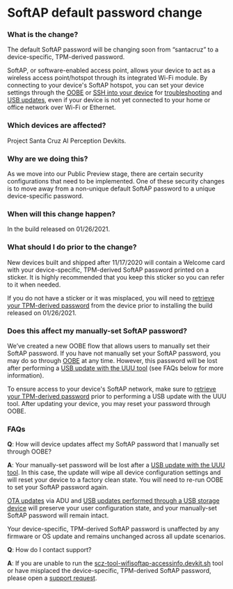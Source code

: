 # SoftAP default password change

### What is the change?

The default SoftAP password will be changing soon from “santacruz” to a device-specific, TPM-derived password.

SoftAP, or software-enabled access point, allows your device to act as a wireless access point/hotspot through its integrated Wi-Fi module. By connecting to your device's SoftAP hotspot, you can set your device settings through the [OOBE](https://github.com/microsoft/Project-Santa-Cruz-Preview/blob/main/user-guides/getting_started/oobe.md) or [SSH into your device](https://github.com/microsoft/Project-Santa-Cruz-Preview/blob/main/user-guides/general/troubleshooting/ssh_and_serial_connection_setup.md) for [troubleshooting](https://github.com/microsoft/Project-Santa-Cruz-Preview/blob/main/user-guides/general/troubleshooting/general_devkit_troubleshooting.md) and [USB updates](https://github.com/microsoft/Project-Santa-Cruz-Preview/blob/main/user-guides/updating/usb_updating.md), even if your device is not yet connected to your home or office network over Wi-Fi or Ethernet.

### Which devices are affected?

Project Santa Cruz AI Perception Devkits.

### Why are we doing this?

As we move into our Public Preview stage, there are certain security configurations that need to be implemented. One of these security changes is to move away from a non-unique default SoftAP password to a unique device-specific password.

### When will this change happen?

In the build released on 01/26/2021.

### What should I do prior to the change?

New devices built and shipped after 11/17/2020 will contain a Welcome card with your device-specific, TPM-derived SoftAP password printed on a sticker. It is highly recommended that you keep this sticker so you can refer to it when needed.

If you do not have a sticker or it was misplaced, you will need to [retrieve your TPM-derived password](https://github.com/microsoft/Project-Santa-Cruz-Preview/blob/main/tools/SoftAP-access-info-tool/README.md) from the device prior to installing the build released on 01/26/2021.  

### Does this affect my manually-set SoftAP password?

We’ve created a new OOBE flow that allows users to manually set their SoftAP password. If you have not manually set your SoftAP password, you may do so through [OOBE](https://github.com/microsoft/Project-Santa-Cruz-Preview/blob/main/user-guides/getting_started/oobe.md) at any time. However, this password will be lost after performing a [USB update with the UUU tool](https://github.com/microsoft/Project-Santa-Cruz-Preview/blob/main/user-guides/updating/usb_updating.md#usb-update-method-2-nxp-uuu-tool) (see FAQs below for more information). 

To ensure access to your device's SoftAP network, make sure to [retrieve your TPM-derived password](https://github.com/microsoft/Project-Santa-Cruz-Preview/blob/main/tools/SoftAP-access-info-tool/README.md) prior to performing a USB update with the UUU tool. After updating your device, you may reset your password through OOBE. 

### FAQs

**Q**: How will device updates affect my SoftAP password that I manually set through OOBE?

**A**: Your manually-set password will be lost after a [USB update with the UUU tool](https://github.com/microsoft/Project-Santa-Cruz-Preview/blob/main/user-guides/updating/usb_updating.md#usb-update-method-2-nxp-uuu-tool). In this case, the update will wipe all device configuration settings and will reset your device to a factory clean state. You will need to re-run OOBE to set your SoftAP password again.

[OTA updates](https://github.com/microsoft/Project-Santa-Cruz-Preview/blob/main/user-guides/updating/ota_update.md) via ADU and [USB updates performed through a USB storage device](https://github.com/microsoft/Project-Santa-Cruz-Preview/blob/main/user-guides/updating/usb_updating.md#usb-update-method-1-usb-storage-device) will preserve your user configuration state, and your manually-set SoftAP password will remain intact.

Your device-specific, TPM-derived SoftAP password is unaffected by any firmware or OS update and remains unchanged across all update scenarios.

**Q**: How do I contact support?

**A**: If you are unable to run the [scz-tool-wifisoftap-accessinfo.devkit.sh](https://github.com/microsoft/Project-Santa-Cruz-Preview/tree/main/tools/SoftAP-access-info-tool) tool or have misplaced the device-specific, TPM-derived SoftAP password, please open a [support request](https://github.com/microsoft/Project-Santa-Cruz-Preview/blob/main/user-guides/general/get-support.md).
